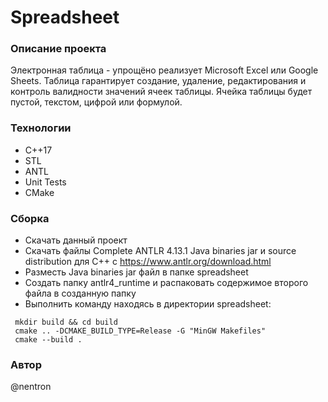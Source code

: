 # Spreadsheet
### Описание проекта
Электронная таблица -  упрощёно реализует Microsoft Excel или Google Sheets. Таблица гарантирует создание, удаление, редактирования и контроль валидности значений ячеек таблицы.  Ячейка таблицы будет пустой, текстом, цифрой или формулой.
### Технологии
- С++17
- STL
- ANTL
- Unit Tests
- CMake
### Сборка
- Скачать данный проект
- Скачать файлы Complete ANTLR 4.13.1 Java binaries jar и source distribution для С++ c https://www.antlr.org/download.html
- Разместь Java binaries jar файл в папке spreadsheet
- Создать папку antlr4_runtime и распаковать содержимое второго файла в созданную папку
- Выполнить команду находясь в директории spreadsheet:
```
 mkdir build && cd build
 cmake .. -DCMAKE_BUILD_TYPE=Release -G "MinGW Makefiles"
 cmake --build .
```
### Автор
@nentron